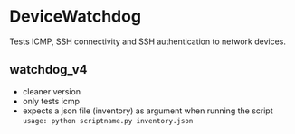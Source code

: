 # DeviceWatchdog
Tests ICMP, SSH connectivity and SSH authentication to network devices.

## watchdog_v4
* cleaner version
* only tests icmp
* expects a json file (inventory) as argument when running the script
```usage: python scriptname.py inventory.json```
